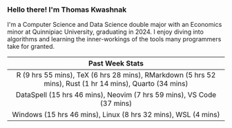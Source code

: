 
### Hello there! I'm Thomas Kwashnak

I'm a Computer Science and Data Science double major with an Economics
minor at Quinnipiac University, graduating in 2024.
I enjoy diving into algorithms and learning the inner-workings of the tools
many programmers take for granted.

| Past Week Stats |
| :---: |
| R (9 hrs 55 mins), TeX (6 hrs 28 mins), RMarkdown (5 hrs 52 mins), Rust (1 hr 14 mins), Quarto (34 mins) |
| DataSpell (15 hrs 46 mins), Neovim (7 hrs 59 mins), VS Code (37 mins) |
| Windows (15 hrs 46 mins), Linux (8 hrs 32 mins), WSL (4 mins) |

